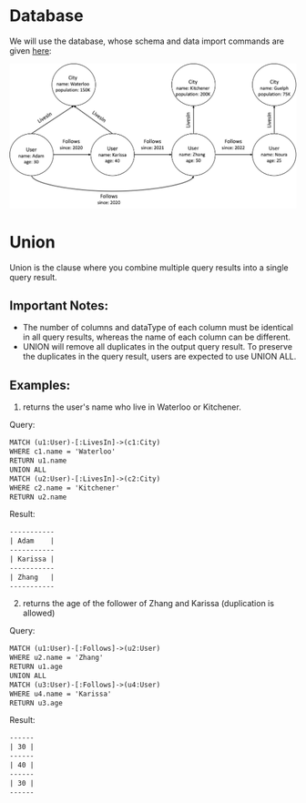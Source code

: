 # Database
We will use the database, whose schema and data import commands are given [here](example-database.md):

<img src="running-example.png" width="800">

# Union
Union is the clause where you combine multiple query results into a single query result.
## Important Notes:
- The number of columns and dataType of each column must be identical in all query results, whereas the name of each column can be different.
- UNION will remove all duplicates in the output query result. To preserve the duplicates in the query result, users are expected to use UNION ALL.
## Examples:
1. returns the user's name who live in Waterloo or Kitchener.

Query:

```
MATCH (u1:User)-[:LivesIn]->(c1:City)
WHERE c1.name = 'Waterloo'
RETURN u1.name
UNION ALL
MATCH (u2:User)-[:LivesIn]->(c2:City)
WHERE c2.name = 'Kitchener'
RETURN u2.name
```
Result:

```
-----------
| Adam    |
-----------
| Karissa |
-----------
| Zhang   |
-----------
```

2. returns the age of the follower of Zhang and Karissa (duplication is allowed)

Query:
```
MATCH (u1:User)-[:Follows]->(u2:User)
WHERE u2.name = 'Zhang'
RETURN u1.age
UNION ALL
MATCH (u3:User)-[:Follows]->(u4:User)
WHERE u4.name = 'Karissa'
RETURN u3.age
```
Result:

```
------
| 30 |
------
| 40 |
------
| 30 |
------
```
